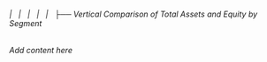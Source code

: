 ###### |   |   |   |   |   ├── Vertical Comparison of Total Assets and Equity by Segment

*Add content here*